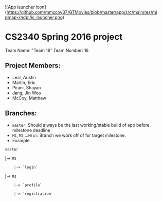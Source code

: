 ![App launcher icon]
(https://github.com/mmccoy37/GTMovies/blob/master/app/src/main/res/mipmap-xhdpi/ic_launcher.png)
# CS2340 Spring 2016 project
Team Name: "Team 19"
Team Number: 18
## Project Members:
- Leal, Austin
- Martin, Eric
- Pirani, Shayan
- Jang, Jin Woo
- McCoy, Matthew

## Branches:
 - `master`: Should always be the last working/stable build of app before milestone deadline
 - `M1`, `M2`,...`M(x)`: Branch we work off of for target milestone.
 -  Example:

`master`

  |-> `M3`
  
        |-> `login`
        
  |-> `M4`
  
        |-> `profile`
        
        |-> `registration`


